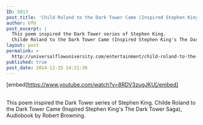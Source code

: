 ```yaml
---
ID: 5813
post_title: 'Child Roland to the Dark Tower Came (Inspired Stephen King&#8217;s The Dark Tower Saga),'
author: UfU
post_excerpt: |
  This poem inspired the Dark Tower series of Stephen King.
  Childe Roland to the Dark Tower Came (Inspired Stephen King's The Dark Tower Saga), Audiobook by Robert Browning.
layout: post
permalink: >
  http://universalflowuniversity.com/entertainment/child-roland-to-the-dark-tower-came-inspired-stephen-kings-the-dark-tower-saga/
published: true
post_date: 2014-12-15 14:21:36
---
```

[embed]https://www.youtube.com/watch?v=8RDV3zugJKU[/embed]</br></br>
<p>This poem inspired the Dark Tower series of Stephen King.
Childe Roland to the Dark Tower Came (Inspired Stephen King's The Dark Tower Saga), Audiobook by Robert Browning.</p>